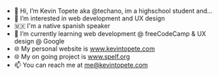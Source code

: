 - 👋 Hi, I’m Kevin Topete aka @techano, im a highschool student and...
- 👀 I’m interested in web development and UX design
- 🇲🇽 I'm a native spanish speaker
- 🌱 I’m currently learning web development @ freeCodeCamp & UX design @ Google
- 🌐 My personal website is www.kevintopete.com
- 🌐 My on going project is www.spelf.org
- 📫 You can reach me at me@kevintopete.com

<!---
techano/techano is a ✨ special ✨ repository because its `README.md` (this file) appears on your GitHub profile.
You can click the Preview link to take a look at your changes.
--->
